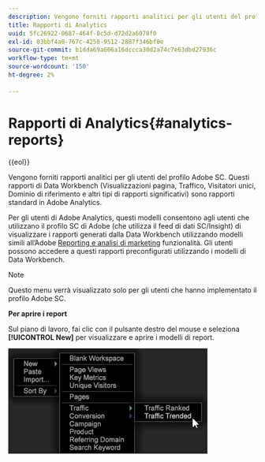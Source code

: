 ```yaml
---
description: Vengono forniti rapporti analitici per gli utenti del profilo Adobe SC. Questi rapporti di Data Workbench (Visualizzazioni pagina, Traffico, Visitatori unici, Dominio di riferimento e altri tipi di rapporti significativi) sono rapporti standard in Adobe Analytics.
title: Rapporti di Analytics
uuid: 5fc26922-0687-464f-8c5d-d72d2a6078f0
exl-id: 03bbf4a0-767c-4258-9512-2887f346bf0e
source-git-commit: b1dda69a606a16dccca30d2a74c7e63dbd27936c
workflow-type: tm+mt
source-wordcount: '150'
ht-degree: 2%

---
```


# Rapporti di Analytics{#analytics-reports}

{{eol}}

Vengono forniti rapporti analitici per gli utenti del profilo Adobe SC. Questi rapporti di Data Workbench (Visualizzazioni pagina, Traffico, Visitatori unici, Dominio di riferimento e altri tipi di rapporti significativi) sono rapporti standard in Adobe Analytics.

Per gli utenti di Adobe Analytics, questi modelli consentono agli utenti che utilizzano il profilo SC di Adobe (che utilizza il feed di dati SC/Insight) di visualizzare i rapporti generati dalla Data Workbench utilizzando modelli simili all’Adobe [Reporting e analisi di marketing](https://www.adobe.com/solutions/digital-analytics/marketing-reports-analytics.html?promoid=KAUCM) funzionalità. Gli utenti possono accedere a questi rapporti preconfigurati utilizzando i modelli di Data Workbench.

>[!NOTE]
>
>Questo menu verrà visualizzato solo per gli utenti che hanno implementato il profilo Adobe SC.

**Per aprire i report**

Sul piano di lavoro, fai clic con il pulsante destro del mouse e seleziona **[!UICONTROL New]** per visualizzare e aprire i modelli di report.

![](assets/template_reports.png)

